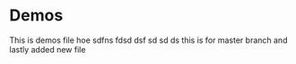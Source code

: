 # Demos
This is demos file
hoe sdfns
fdsd
dsf
sd
sd
ds
this is for master branch
and lastly added new file
